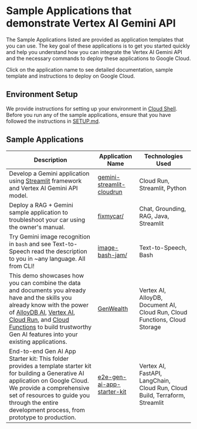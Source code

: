 # Sample Applications that demonstrate Vertex AI Gemini API

The Sample Applications listed are provided as application templates that you can use. The key goal of these applications is to get you started quickly and help you understand how you can integrate the Vertex AI Gemini API and the necessary commands to deploy these applications to Google Cloud.

Click on the application name to see detailed documentation, sample template and instructions to deploy on Google Cloud.

## Environment Setup

We provide instructions for setting up your environment in [Cloud Shell](https://cloud.google.com/shell). Before you run any of the sample applications, ensure that you have followed the instructions in [SETUP.md](SETUP.md).

## Sample Applications

| Description                                                                                                                                                                                                                                                                                                                                                                                                                              | Application Name                                          | Technologies Used                                                           |
| ---------------------------------------------------------------------------------------------------------------------------------------------------------------------------------------------------------------------------------------------------------------------------------------------------------------------------------------------------------------------------------------------------------------------------------------- | --------------------------------------------------------- | --------------------------------------------------------------------------- |
| Develop a Gemini application using [Streamlit](https://streamlit.io/) framework and Vertex AI Gemini API model.                                                                                                                                                                                                                                                                                                                          | [gemini-streamlit-cloudrun](gemini-streamlit-cloudrun)    | Cloud Run, Streamlit, Python                                                |
| Deploy a RAG + Gemini sample application to troubleshoot your car using the owner's manual.                                                                                                                                                                                                                                                                                                                                              | [fixmycar/](fixmycar/)                                    | Chat, Grounding, RAG, Java, Streamlit                                       |
| Try Gemini image recognition in `bash` and see Text-to-Speech read the description to you in ~any language. All from CLI!                                                                                                                                                                                                                                                                                                                | [image-bash-jam/](image-bash-jam/)                        | Text-to-Speech, Bash                                                        |
| This demo showcases how you can combine the data and documents you already have and the skills you already know with the power of [AlloyDB AI](https://cloud.google.com/alloydb/ai?hl=en), [Vertex AI](https://cloud.google.com/vertex-ai?hl=en), [Cloud Run](https://cloud.google.com/run?hl=en), and [Cloud Functions](https://cloud.google.com/functions?hl=en) to build trustworthy Gen AI features into your existing applications. | [GenWealth](genwealth/)                                   | Vertex AI, AlloyDB, Document AI, Cloud Run, Cloud Functions, Cloud Storage  |
| End-to-end Gen AI App Starter kit: This folder provides a template starter kit for building a Generative AI application on Google Cloud. We provide a comprehensive set of resources to guide you through the entire development process, from prototype to production.                                                                                                                                                                  | [e2e-gen-ai-app-starter-kit](e2e-gen-ai-app-starter-kit/) | Vertex AI, FastAPI, LangChain, Cloud Run, Cloud Build, Terraform, Streamlit |

